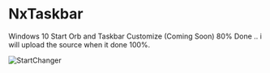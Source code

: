 # NxTaskbar
Windows 10 Start Orb and Taskbar Customize (Coming Soon)
80% Done .. i will upload the source when it done 100%.

![StartChanger](https://user-images.githubusercontent.com/20787864/250178224-a6bf3c23-dd92-4f93-b973-b935f721eec0.gif)
